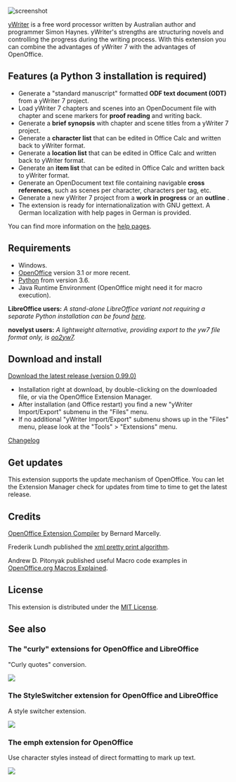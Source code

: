 ![screenshot](Screenshots/lo_menu.png)

[yWriter](http://spacejock.com/yWriter7.html) is a free word processor written by Australian author and programmer Simon Haynes. yWriter's strengths are structuring novels and controlling the progress during the writing process. With this extension you can combine the advantages of yWriter 7 with the advantages of OpenOffice.

## Features (a Python 3 installation is required)

- Generate a "standard manuscript" formatted **ODF text document (ODT)** from a yWriter 7 project.
- Load yWriter 7 chapters and scenes into an OpenDocument file with chapter and scene markers for **proof reading** and writing back.
- Generate a **brief synopsis** with chapter and scene titles from a yWriter 7 project.
- Generate a **character list** that can be edited in Office Calc and written back to yWriter format.
- Generate a **location list** that can be edited in Office Calc and
 written back to yWriter format.
- Generate an **item list** that can be edited in Office Calc and written back to yWriter format.
- Generate an OpenDocument text file containing navigable **cross references**, such as scenes per character, characters per tag, etc.
- Generate a new yWriter 7 project from a **work in progress** or an **outline** .
- The extension is ready for internationalization with GNU gettext. A German localization with help pages in German is provided.

You can find more information on the [help pages](help).

## Requirements

- Windows.
- [OpenOffice](https://www.openoffice.org) version 3.1 or more recent.
- [Python](https://www.python.org/) from version 3.6.
- Java Runtime Environment (OpenOffice might need it for macro execution).


**LibreOffice users:** *A stand-alone LibreOffice variant not requiring a separate Python installation can be found [here](https://peter88213.github.io/yw-cnv).*

**novelyst users:** *A lightweight alternative, providing export to the yw7 file format only, is [oo2yw7](https://peter88213.github.io/oo2yw7).*


## Download and install

[Download the latest release (version 0.99.0)](https://raw.githubusercontent.com/peter88213/pywoo/main/dist/pywoo-0.99.0.oxt)

- Installation right at download, by double-clicking on the downloaded file, or via the OpenOffice Extension Manager.
- After installation (and Office restart) you find a new "yWriter Import/Export" submenu in the "Files" menu.
- If no additional "yWriter Import/Export" submenu shows up in the "Files" menu, please look at the "Tools" > "Extensions" menu.

[Changelog](changelog)

## Get updates

This extension supports the update mechanism of OpenOffice. You can let the Extension Manager check for updates from time to time to get the latest release.

## Credits

[OpenOffice Extension Compiler](https://wiki.openoffice.org/wiki/Extensions_Packager#Extension_Compiler) by Bernard Marcelly.

Frederik Lundh published the [xml pretty print algorithm](http://effbot.org/zone/element-lib.htm#prettyprint).

Andrew D. Pitonyak published useful Macro code examples in [OpenOffice.org Macros Explained](https://www.pitonyak.org/OOME_3_0.pdf).

## License

This extension is distributed under the [MIT License](http://www.opensource.org/licenses/mit-license.php).

## See also

### The "curly" extensions for OpenOffice and LibreOffice
"Curly quotes" conversion.

[![](https://peter88213.github.io/img/curly_thumb.png)](https://peter88213.github.io/curly/)

### The StyleSwitcher extension for OpenOffice and LibreOffice
A style switcher extension.

[![](https://peter88213.github.io/img/styleswitcher_thumb.png)](https://peter88213.github.io/StyleSwitcher/)

### The emph extension for OpenOffice
Use character styles instead of direct formatting to mark up text.

[![](https://peter88213.github.io/img/emph_thumb.png)](https://peter88213.github.io/emph/)
